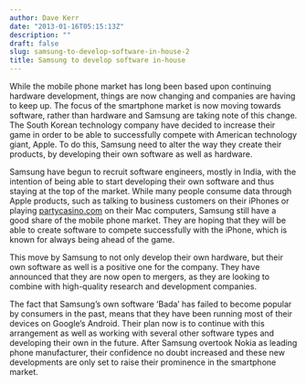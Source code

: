 ```yaml
---
author: Dave Kerr
date: "2013-01-16T05:15:13Z"
description: ""
draft: false
slug: samsung-to-develop-software-in-house-2
title: Samsung to develop software in-house
---
```



While the mobile phone market has long been based upon continuing hardware development, things are now changing and companies are having to keep up. The focus of the smartphone market is now moving towards software, rather than hardware and Samsung are taking note of this change. The South Korean technology company have decided to increase their game in order to be able to successfully compete with American technology giant, Apple. To do this, Samsung need to alter the way they create their products, by developing their own software as well as hardware.

Samsung have begun to recruit software engineers, mostly in India, with the intention of being able to start developing their own software and thus staying at the top of the market. While many people consume data through Apple products, such as talking to business customers on their iPhones or playing <a href="http://de.partycasino.com/">partycasino.com</a> on their Mac computers, Samsung still have a good share of the mobile phone market. They are hoping that they will be able to create software to compete successfully with the iPhone, which is known for always being ahead of the game.

This move by Samsung to not only develop their own hardware, but their own software as well is a positive one for the company. They have announced that they are now open to mergers, as they are looking to combine with high-quality research and development companies.

The fact that Samsung’s own software ‘Bada’ has failed to become popular by consumers in the past, means that they have been running most of their devices on Google’s Android. Their plan now is to continue with this arrangement as well as working with several other software types and developing their own in the future. After Samsung overtook Nokia as leading phone manufacturer, their confidence no doubt increased and these new developments are only set to raise their prominence in the smartphone market.

